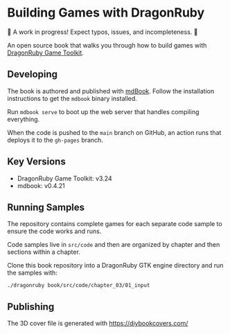 # Building Games with DragonRuby

🚧 A work in progress! Expect typos, issues, and incompleteness. 🚧

An open source book that walks you through how to build games with [DragonRuby Game Toolkit](https://dragonruby.org/toolkit/game).

## Developing

The book is authored and published with [mdBook](https://rust-lang.github.io/mdBook/guide/installation.html). Follow the installation instructions to get the `mdbook` binary installed.

Run `mdbook serve` to boot up the web server that handles compiling everything.

When the code is pushed to the `main` branch on GitHub, an action runs that deploys it to the `gh-pages` branch.

## Key Versions

- DragonRuby Game Toolkit: v3.24
- mdbook: v0.4.21

## Running Samples

The repository contains complete games for each separate code sample to ensure the code works and runs.

Code samples live in `src/code` and then are organized by chapter and then sections within a chapter.

Clone this book repository into a DragonRuby GTK engine directory and run the samples with:

``` console
./dragonruby book/src/code/chapter_03/01_input
```

## Publishing

The 3D cover file is generated with https://diybookcovers.com/
